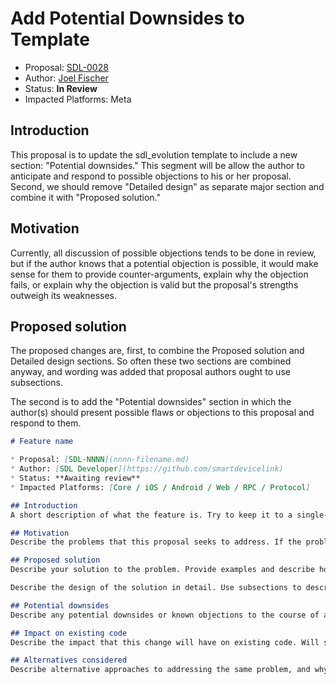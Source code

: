 # Add Potential Downsides to Template

* Proposal: [SDL-0028](0028-meta-template-potential-downsides.md)
* Author: [Joel Fischer](https://github.com/joeljfischer)
* Status: **In Review**
* Impacted Platforms: Meta

## Introduction
This proposal is to update the sdl_evolution template to include a new section: "Potential downsides." This segment will be allow the author to anticipate and respond to possible objections to his or her proposal. Second, we should remove "Detailed design" as separate major section and combine it with "Proposed solution."

## Motivation
Currently, all discussion of possible objections tends to be done in review, but if the author knows that a potential objection is possible, it would make sense for them to provide counter-arguments, explain why the objection fails, or explain why the objection is valid but the proposal's strengths outweigh its weaknesses.

## Proposed solution
The proposed changes are, first, to combine the Proposed solution and Detailed design sections. So often these two sections are combined anyway, and wording was added that proposal authors ought to use subsections.

The second is to add the "Potential downsides" section in which the author(s) should present possible flaws or objections to this proposal and respond to them.

```markdown
# Feature name

* Proposal: [SDL-NNNN](nnnn-filename.md)
* Author: [SDL Developer](https://github.com/smartdevicelink)
* Status: **Awaiting review**
* Impacted Platforms: [Core / iOS / Android / Web / RPC / Protocol]

## Introduction
A short description of what the feature is. Try to keep it to a single-paragraph "elevator pitch" so the reader understands what problem this proposal is addressing.

## Motivation
Describe the problems that this proposal seeks to address. If the problem is that some common pattern is currently hard to express, show how one can currently get a similar effect and describe its drawbacks. If it's completely new functionality that cannot be emulated, motivate why this new functionality would help SDL mobile developers or OEMs provide users with useful functionality.

## Proposed solution
Describe your solution to the problem. Provide examples and describe how they work. Show how your solution is better than current workarounds: is it cleaner, safer, or more efficient? Use subsections if necessary.

Describe the design of the solution in detail. Use subsections to describe various details. If it involves new protocol changes or RPC changes, show the full XML of all changes and how they changed. Show documentation comments detailing what it does. Show how it might be implemented on the Mobile Library and Core. The detail in this section should be sufficient for someone who is *not* one of the authors to be able to reasonably implement the feature and future [smartdevicelink.com](https://www.smartdevicelink.com) guides.

## Potential downsides
Describe any potential downsides or known objections to the course of action presented in this proposal, then provide counter-arguments to these objections. You should anticipate possible objections that may come up in review and provide an initial response here. Explain why the positives of the proposal outweigh the downsides, or why the downside under discussion is not a large enough issue to prevent the proposal from being accepted.

## Impact on existing code
Describe the impact that this change will have on existing code. Will some SDL integrations stop compiling due to this change? Will applications still compile but produce different behavior than they used to? Is it possible to migrate existing SDL code to use a new feature or API automatically?

## Alternatives considered
Describe alternative approaches to addressing the same problem, and why you chose this approach instead.
```
